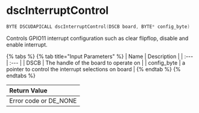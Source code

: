 # dscInterruptControl

```c
BYTE DSCUDAPICALL dscInterruptControl(DSCB board, BYTE* config_byte)
```

Controls GPIO11 interrupt configuration such as clear flipflop, disable and enable interrupt.

{% tabs %}
{% tab title="Input Parameters" %}
| Name | Description |
| :--- | :--- |
| DSCB | The handle of the board to operate on |
| config\_byte | a pointer to control the interrupt selections on board |
{% endtab %}
{% endtabs %}

| Return Value |
| :--- |
| Error code or DE\_NONE |

